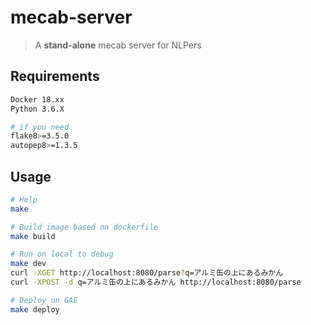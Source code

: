 # mecab-server
> A **stand-alone** mecab server for NLPers

## Requirements
```bash
Docker 18.xx
Python 3.6.X

# if you need
flake8>=3.5.0
autopep8>=1.3.5
```

## Usage
```bash
# Help
make

# Build image based on dockerfile
make build

# Run on local to debug
make dev
curl -XGET http://localhost:8080/parse?q=アルミ缶の上にあるみかん
curl -XPOST -d q=アルミ缶の上にあるみかん http://localhost:8080/parse

# Deploy on GAE
make deploy
```
